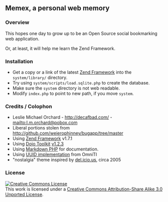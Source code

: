 ## Memex, a personal web memory

### Overview

This hopes one day to grow up to be an Open Source social bookmarking web
application.  

Or, at least, it will help me learn the Zend Framework.

### Installation

* Get a copy or a link of the latest [Zend Framework][zf] into the `system/library/` directory.
* Try using `system/scripts/load.sqlite.php` to create the database.
* Make sure the `system` directory is not web readable.  
* Modify `index.php` to point to new path, if you move `system`.

[zf]: http://framework.zend.com/download/latest

### Credits / Colophon

* Leslie Michael Orchard - <http://decafbad.com/> - <mailto:l.m.orchard@pobox.com>
* Liberal portions stolen from <http://github.com/weierophinney/bugapp/tree/master>
* Using [Zend Framework][zf] v1.7.1
* Using [Dojo Toolkit][dojo] [v1.2.3][dojodl]
* Using [Markdown PHP][markdown] for documentation.
* Using [UUID implementation][uuid] from OmniTI 
* "nostalgia" theme inspired by [del.icio.us][del], circa 2005

[zf]: http://framework.zend.com/
[dojo]: http://dojotoolkit.org/
[dojodl]: http://download.dojotoolkit.org/release-1.2.3/
[del]: http://del.icio.us/
[markdown]: http://michelf.com/projects/php-markdown/
[uuid]: https://labs.omniti.com/trac/alexandria/browser/trunk/OmniTI/UUID.php?rev=7

### License

<a rel="license" href="http://creativecommons.org/licenses/by-sa/3.0/"><img alt="Creative Commons License" style="border-width:0" src="http://i.creativecommons.org/l/by-sa/3.0/88x31.png" /></a><br />This work is licensed under a <a rel="license" href="http://creativecommons.org/licenses/by-sa/3.0/">Creative Commons Attribution-Share Alike 3.0 Unported License</a>.
